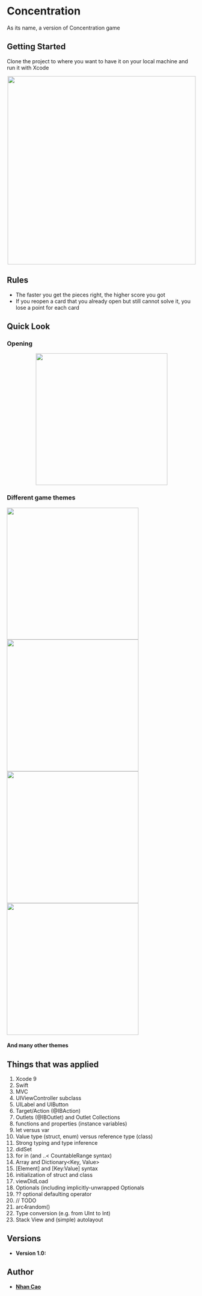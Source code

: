 # Concentration

As its name, a version of Concentration game

## Getting Started

Clone the project to where you want to have it on your local machine and run it with Xcode
<p align="center">
  <img src="./Concentration/concentration.svg" width="500">
</p>

## Rules

- The faster you get the pieces right, the higher score you got
- If you reopen a card that you already open but still cannot solve it, you lose a point for each card

## Quick Look

### Opening
<p align="center">
  <img src="./ss/opening.png" width="350">
</p>

### Different game themes

<p align="center">
  
  <img src="./ss/redblack.png" width="350">    <img src="./ss/yellow.png" width="350">
  <img src="./ss/green.png" width="350">       <img src="./ss/ocean.png" width="350">

</p>

#### And many other themes


## Things that was applied

1. Xcode 9
2. Swift
3. MVC
4. UIViewController subclass
5. UILabel and UIButton
6. Target/Action (@IBAction)
7. Outlets (@IBOutlet) and Outlet Collections
8. functions and properties (instance variables)
9. let versus var
10. Value type (struct, enum) versus reference type (class)
11. Strong typing and type inference
12. didSet
13. for in (and ..< CountableRange syntax)
14. Array<Element> and Dictionary<Key, Value>
15. [Element] and [Key:Value] syntax
16. initialization of struct and class
17. viewDidLoad
18. Optionals (including implicitly-unwrapped Optionals
19. ?? optional defaulting operator
20. // TODO
21. arc4random()
22. Type conversion (e.g. from UInt to Int)
23. Stack View and (simple) autolayout

## Versions

* **Version 1.0:** 

## Author

* [**Nhan Cao**](https://www.linkedin.com/in/nhan-cao/)

